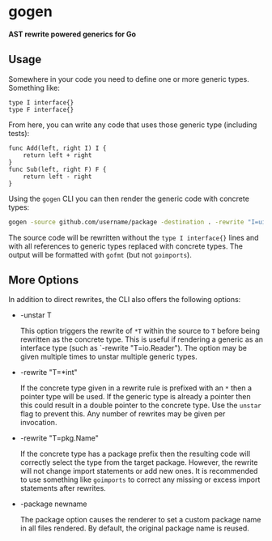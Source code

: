 # gogen #
**AST rewrite powered generics for Go**

## Usage ##

Somewhere in your code you need to define one or more generic types. Something like:

```golang
type I interface{}
type F interface{}
```

From here, you can write any code that uses those generic type (including tests):

```golang
func Add(left, right I) I {
    return left + right
}
func Sub(left, right F) F {
    return left - right
}
```

Using the `gogen` CLI you can then render the generic code with concrete types:

```bash
gogen -source github.com/username/package -destination . -rewrite "I=uint16" -rewrite "F=float64
```

The source code will be rewritten without the `type I interface{}` lines and
with all references to generic types replaced with concrete types. The output
will be formatted with `gofmt` (but not `goimports`).

## More Options

In addition to direct rewrites, the CLI also offers the following options:

*   -unstar T
    
    This option triggers the rewrite of `*T` within the source to `T` before
    being rewritten as the concrete type. This is useful if rendering a generic
    as an interface type (such as `-rewrite "T=io.Reader"). The option may be
    given multiple times to unstar multiple generic types.

*   -rewrite "T=*int"

    If the concrete type given in a rewrite rule is prefixed with an `*` then
    a pointer type will be used. If the generic type is already a pointer then
    this could result in a double pointer to the concrete type. Use the
    `unstar` flag to prevent this. Any number of rewrites may be given per
    invocation.

*   -rewrite "T=pkg.Name"

    If the concrete type has a package prefix then the resulting code will
    correctly select the type from the target package. However, the rewrite
    will not change import statements or add new ones. It is recommended to
    use something like `goimports` to correct any missing or excess import
    statements after rewrites.

*   -package newname

    The package option causes the renderer to set a custom package name in
    all files rendered. By default, the original package name is reused.